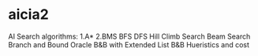 # aicia2
AI Search algorithms:
1.A*
2.BMS
BFS
DFS
Hill Climb Search
Beam Search
Branch and Bound
Oracle
B&B with Extended List
B&B Hueristics and cost
